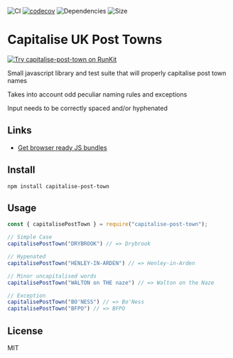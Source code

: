 ![CI](https://github.com/ideal-postcodes/capitalise-post-town/workflows/CI/badge.svg) [![codecov](https://codecov.io/gh/ideal-postcodes/capitalise-post-town/branch/master/graph/badge.svg)](https://codecov.io/gh/ideal-postcodes/capitalise-post-town) ![Dependencies](https://img.shields.io/david/ideal-postcodes/capitalise-post-town.svg?style=flat) ![Size](https://img.shields.io/bundlephobia/min/capitalise-post-town.svg?style=flat)

# Capitalise UK Post Towns

[![Try capitalise-post-town on RunKit](https://badge.runkitcdn.com/capitalise-post-town.svg)](https://npm.runkit.com/capitalise-post-town)

Small javascript library and test suite that will properly capitalise post town names

Takes into account odd peculiar naming rules and exceptions

Input needs to be correctly spaced and/or hyphenated

## Links

- [Get browser ready JS bundles](https://github.com/ideal-postcodes/capitalise-post-town-bundled)

## Install

```
npm install capitalise-post-town
```

## Usage

```javascript
const { capitalisePostTown } = require("capitalise-post-town");

// Simple Case
capitalisePostTown("DRYBROOK") // => Drybrook

// Hypenated
capitalisePostTown("HENLEY-IN-ARDEN") // => Henley-in-Arden

// Minor uncapitalised words
capitalisePostTown("WALTON on THE naze") // => Walton on the Naze

// Exception
capitalisePostTown("BO'NESS") // => Bo'Ness
capitalisePostTown("BFPO") // => BFPO
```

## License

MIT
